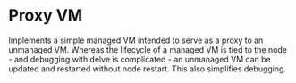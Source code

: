 # Proxy VM

Implements a simple managed VM intended to serve as a proxy to an
unmanaged VM. Whereas the lifecycle of a managed VM is tied to the
node - and debugging with delve is complicated - an unmanaged VM can
be updated and restarted without node restart. This also simplifies
debugging.
